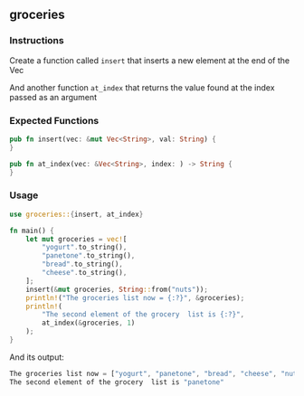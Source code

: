 ## groceries

### Instructions

Create a function called `insert` that inserts a new element at the end of the Vec

And another function `at_index` that returns the value found at the index passed as an argument

### Expected Functions

```rust
pub fn insert(vec: &mut Vec<String>, val: String) {
}

pub fn at_index(vec: &Vec<String>, index: ) -> String {
}
```

### Usage

```rust
use groceries::{insert, at_index}

fn main() {
	let mut groceries = vec![
		"yogurt".to_string(),
		"panetone".to_string(),
		"bread".to_string(),
		"cheese".to_string(),
	];
	insert(&mut groceries, String::from("nuts"));
	println!("The groceries list now = {:?}", &groceries);
	println!(
		"The second element of the grocery  list is {:?}",
		at_index(&groceries, 1)
	);
}
```

And its output:

```rust
The groceries list now = ["yogurt", "panetone", "bread", "cheese", "nuts"]
The second element of the grocery  list is "panetone"
```
